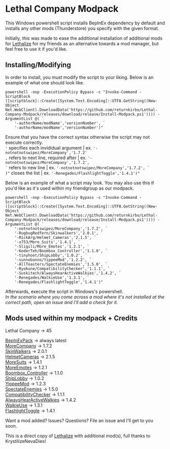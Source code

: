 # Lethal Company Modpack

This Windows powershell script installs BepInEx dependency by default and installs any other mods (Thunderstore) you specify with the given format.

Initially, this was made to ease the additional installation of additional mods for [Lethalize](https://github.com/KrystilizeNevaDies/Lethalize) for my friends as an alternative towards a mod manager, but feel free to use it if you'd like.

## Installing/Modifying

In order to install, you must modify the script to your liking. Below is an example of what one should look like. 
```
powershell -nop -ExecutionPolicy Bypass -c "Invoke-Command -ScriptBlock ([scriptblock]::Create([System.Text.Encoding]::UTF8.GetString((New-Object Net.WebClient).DownloadData('https://github.com/returnkirbo/Lethal-Company-Modpack/releases/download/release/Install-Modpack.ps1')))) -ArgumentList @( `
    '-authorName/modName','versionNumber', `
    '-authorName/modName','versionNumber')"
```
Ensure that you have the correct syntax otherwise the script may not execute correctly.
<br>``'`` specifies each invididual argument | ex. ``'-notnotnotswipez/MoreCompany','1.7.2'``
<br>``,`` refers to next line, required after | ex. ``'-notnotnotswipez/MoreCompany','1.7.2',``
<br>`` ` `` refers to new line | ex. ``'-notnotnotswipez/MoreCompany','1.7.2', ` ``
<br>``)"`` closes the list | ex. ``'-Renegades/FlashlightToggle','1.4.1')"``

Below is an example of what a script may look. You may also use this if you'd like as it's used within my friendgroup as our modpack.

```
powershell -nop -ExecutionPolicy Bypass -c "Invoke-Command -ScriptBlock ([scriptblock]::Create([System.Text.Encoding]::UTF8.GetString((New-Object Net.WebClient).DownloadData('https://github.com/returnkirbo/Lethal-Company-Modpack/releases/download/release/Install-Modpack.ps1')))) -ArgumentList @( `
    '-notnotnotswipez/MoreCompany','1.7.2', `
    '-RugbugRedfern/Skinwalkers','2.0.1', `
    '-RickArg/Helmet_Cameras','2.1.5', `
    '-x753/More_Suits','1.4.1', `
    '-Sligili/More_Emotes','1.2.1', `
    '-KoderTeh/Boombox_Controller','1.1.0', `
    '-tinyhoot/ShipLobby','1.0.2', `
    '-sunnobunno/YippeeMod','1.2.2', `
    '-AllToasters/SpectateEnemies','1.5.0', `
    '-Ryokune/CompatibilityChecker','1.1.1', `
    '-Suskitech/AlwaysHearActiveWalkies','1.4.2', `
    '-Renegades/WalkieUse','1.3.1', `
    '-Renegades/FlashlightToggle','1.4.1')"
```

Afterwards, execute the script in Windows's powershell. 
<br>*In the scenario where you come across a mod where it's not installed at the correct path, open an issue and I'll add a check for it.*
                  
## Mods used within my modpack + Credits

Lethal Company -> 45

[BepInExPack](https://thunderstore.io/c/lethal-company/p/BepInEx/BepInExPack/) -> always latest
<br>[MoreCompany](https://thunderstore.io/c/lethal-company/p/notnotnotswipez/MoreCompany/) -> 1.7.2
<br>[SkinWalkers](https://thunderstore.io/c/lethal-company/p/RugbugRedfern/Skinwalkers/) -> 2.0.1
<br>[HelmetCameras](https://thunderstore.io/c/lethal-company/p/RickArg/Helmet_Cameras/) -> 2.1.5
<br>[MoreSuits](https://thunderstore.io/c/lethal-company/p/x753/More_Suits/) -> 1.4.1
<br>[MoreEmotes](https://thunderstore.io/c/lethal-company/p/Sligili/More_Emotes/) -> 1.2.1
<br>[Boombox_Controller](https://thunderstore.io/c/lethal-company/p/KoderTeh/Boombox_Controller/) -> 1.1.0
<br>[ShipLobby](https://thunderstore.io/c/lethal-company/p/tinyhoot/ShipLobby/) -> 1.0.2
<br>[YippeeMod](https://thunderstore.io/c/lethal-company/p/sunnobunno/YippeeMod/) -> 1.2.3
<br>[SpectateEnemies](https://thunderstore.io/c/lethal-company/p/AllToasters/SpectateEnemies/) -> 1.5.0
<br>[CompatibilityChecker](https://thunderstore.io/c/lethal-company/p/Ryokune/CompatibilityChecker/) -> 1.1.1
<br>[AlwaysHearActiveWalkies](https://thunderstore.io/c/lethal-company/p/Suskitech/AlwaysHearActiveWalkies/) -> 1.4.2
<br>[WalkieUse](https://thunderstore.io/c/lethal-company/p/Renegades/WalkieUse/) -> 1.3.1
<br>[FlashlightToggle](https://thunderstore.io/c/lethal-company/p/Renegades/FlashlightToggle/) -> 1.4.1

Want a mod added? Issues? Questions? File an issue and I'll get to you soon.

This is a direct copy of [Lethalize](https://github.com/KrystilizeNevaDies/Lethalize) with additional mod(s), full thanks to KrystilizeNevaDies!
